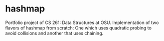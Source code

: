 # hashmap

Portfolio project of CS 261: Data Structures at OSU. Implementation of two flavors of hashmap from scratch: One which uses quadratic probing to avoid collisions and another that uses chaining.
